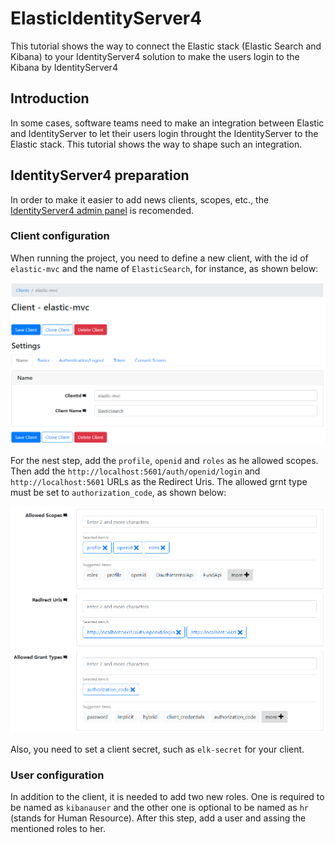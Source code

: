 # ElasticIdentityServer4
This tutorial shows the way to connect the Elastic stack (Elastic Search and Kibana) to your IdentityServer4 solution to make the users login to the Kibana by IdentityServer4

## Introduction
In some cases, software teams need to make an integration between Elastic and IdentityServer to let their users login throught the IdentityServer to the Elastic stack. This tutorial shows the way to shape such an integration.

## IdentityServer4 preparation
In order to make it easier to add news clients, scopes, etc., the [IdentityServer4 admin panel](https://github.com/skoruba/IdentityServer4.Admin) is recomended. 

### Client configuration
When running the project, you need to define a new client, with the id of `elastic-mvc` and the name of `ElasticSearch`, for instance, as shown below:

![Screenshot](01-ClientCreation.PNG)

For the nest step, add the `profile`, `openid` and `roles` as he allowed scopes. Then add the `http://localhost:5601/auth/openid/login` and `http://localhost:5601` URLs as the Redirect Uris. The allowed grnt type must be set to `authorization_code`, as shown below:

![Screenshot](02-ClientProperties.PNG)

Also, you need to set a client secret, such as `elk-secret` for your client.

### User configuration
In addition to the client, it is needed to add two new roles. One is required to be named as `kibanauser` and the other one is optional to be named as `hr` (stands for Human Resource). After this step, add a user and assing the mentioned roles to her.



